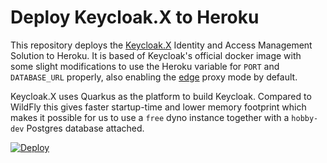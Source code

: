 # Deploy Keycloak.X to Heroku

This repository deploys the [Keycloak.X](https://www.keycloak.org) Identity and Access Management Solution
to Heroku.  It is based of Keycloak's official docker image with some slight modifications to use the
Heroku variable for `PORT` and `DATABASE_URL` properly, also enabling the [edge](https://github.com/keycloak/keycloak-community/blob/main/design/keycloak.x/configuration.md#proxy-mode) 
proxy mode by default.

Keycloak.X uses Quarkus as the platform to build Keycloak. Compared to WildFly this gives faster startup-time 
and lower memory footprint which makes it possible for us to use a `free` dyno instance together with a `hobby-dev` 
Postgres database attached.

[![Deploy](https://www.herokucdn.com/deploy/button.svg)](https://heroku.com/deploy)
